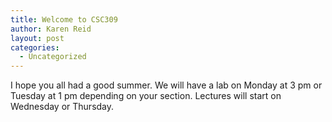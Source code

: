 ```yaml
---
title: Welcome to CSC309
author: Karen Reid
layout: post
categories:
  - Uncategorized
---
```


I hope you all had a good summer.  We will have a lab on Monday at 3 pm or Tuesday at 1 pm depending on your section.  Lectures will start on Wednesday or Thursday.